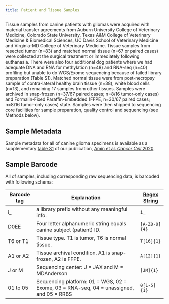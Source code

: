 ```yaml
---
title: Patient and Tissue Samples
---
```


Tissue samples from canine patients with gliomas were acquired with material transfer agreements from Auburn University College of Veterinary Medicine, Colorado State University, Texas A&M College of Veterinary Medicine & Biomedical Sciences, UC Davis School of Veterinary Medicine and Virginia-MD College of Veterinary Medicine. Tissue samples from resected tumor (n=83) and matched normal tissue (n=67 or paired cases) were collected at the surgical treatment or immediately following euthanasia. There were also four additional dog patients where we had adequate DNA and RNA for methylation (n=48) and RNA-seq (n=40) profiling but unable to do WGS/Exome sequencing because of failed library preparation (Table S1). Matched normal tissue were from post-necropsy sample of contra-lateral healthy brain tissue (n=38), white blood cells (n=13), and remaining 17 samples from other tissues. Samples were archived in snap-frozen (n=37/67 paired cases; n=8/16 tumor-only cases) and Formalin-Fixed Paraffin-Embedded (FFPE, n=30/67 paired cases; n=8/16 tumor-only cases) state. Samples were then shipped to sequencing core facilities for sample preparation, quality control and sequencing (see Methods below).

## Sample Metadata

Sample metadata for all of canine glioma specimens is available as a supplementary [table S1](https://www.ncbi.nlm.nih.gov/pmc/articles/PMC7132629/bin/NIHMS1569196-supplement-2.xlsx "NIHMS1569196-supplement-2.xlsx") of our publication, [Amin et al. *Cancer Cell* 2020](https://www.ncbi.nlm.nih.gov/pmc/articles/PMC7132629/).

## Sample Barcode

All of samples, including corresponding raw sequencing data, is barcoded with following schema:

| Barcode tag | Explanation | [Regex String](https://en.wikipedia.org/wiki/Regular_expression) |
| -- | -- | -- |
| i_ | a library prefix without any meaningful info. | `i_` |
| D0EE | Four letter alphanumeric string equals canine subject (patient) ID. | `[A-Z0-9]{4}` |
| T6 or T1 | Tissue type. T1 is tumor, T6 is normal tissue. | `T[16]{1}` | 
| A1 or A2 | Tissue archival condition. A1 is snap-frozen, A2 is FFPE. | `A[12]{1}` |
| J or M | Sequencing center: J = JAX and M = MDAnderson | `[JM]{1}` |
| 01 to 05 | Sequencing platform: 01 = WGS, 02 = Exome, 03 = RNA-seq, 04 = unassigned, and 05 = RRBS | `0[1-5]{1}` |
